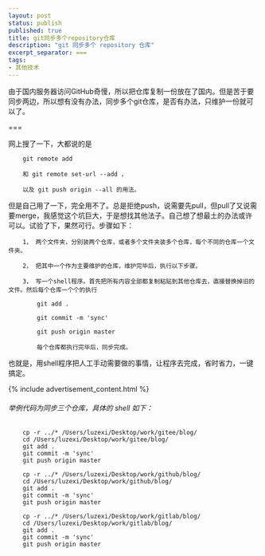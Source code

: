 ```yaml
---
layout: post
status: publish
published: true
title: git同步多个repository仓库
description: "git 同步多个 repository 仓库"
excerpt_separator: ===
tags:
- 其他技术
---
```



由于国内服务器访问GitHub奇慢，所以把仓库复制一份放在了国内。但是苦于要同步两边，所以想有没有办法，同步多个git仓库，是否有办法，只维护一份就可以了。

===

网上搜了一下，大都说的是

		git remote add 

		和 git remote set-url --add ，

		以及 git push origin --all 的用法。

但是自己用了一下，完全用不了。总是拒绝push，说需要先pull，但pull了又说需要merge，我感觉这个坑巨大，于是想找其他法子。自己想了想最土的办法或许可以。试验了下，果然可行。步骤如下：

		1， 两个文件夹，分别装两个仓库，或者多个文件夹装多个仓库，每个不同的仓库一个文件夹。

		2， 把其中一个作为主要维护的仓库，维护完毕后，执行以下步骤。

		3， 写一个shell程序。首先把所有内容全部都复制粘贴到其他仓库去，直接替换掉旧的文件。然后每个仓库一个个的执行

			git add .

			git commit -m 'sync'

			git push origin master

			每个仓库都执行完毕后，同步完成。

也就是，用shell程序把人工手动需要做的事情，让程序去完成，省时省力，一键搞定。

{% include advertisement_content.html %}

###### 举例代码为同步三个仓库，具体的 shell 如下：

		cp -r ../* /Users/luzexi/Desktop/work/gitee/blog/
		cd /Users/luzexi/Desktop/work/gitee/blog/
		git add .
		git commit -m 'sync'
		git push origin master

		cp -r ../* /Users/luzexi/Desktop/work/github/blog/
		cd /Users/luzexi/Desktop/work/github/blog/
		git add .
		git commit -m 'sync'
		git push origin master

		cp -r ../* /Users/luzexi/Desktop/work/gitlab/blog/
		cd /Users/luzexi/Desktop/work/gitlab/blog/
		git add .
		git commit -m 'sync'
		git push origin master


